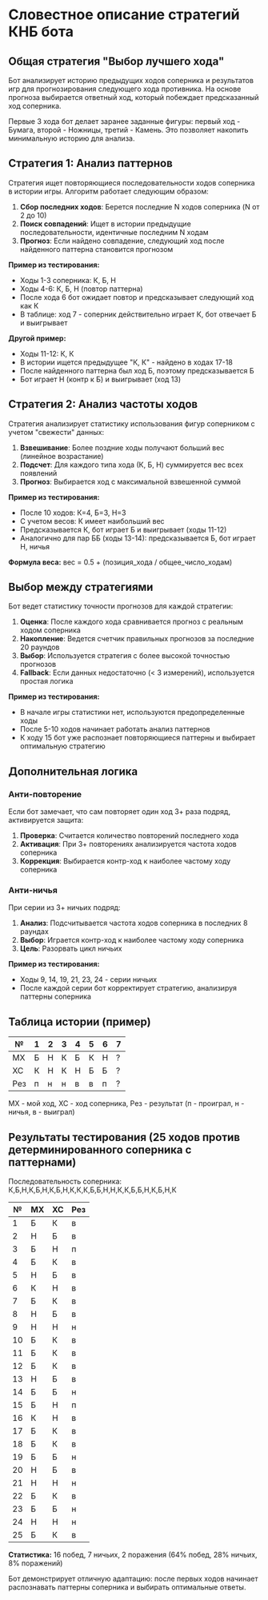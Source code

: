 # Словестное описание стратегий КНБ бота

## Общая стратегия "Выбор лучшего хода"

Бот анализирует историю предыдущих ходов соперника и результатов игр для прогнозирования следующего хода противника. На основе прогноза выбирается ответный ход, который побеждает предсказанный ход соперника.

Первые 3 хода бот делает заранее заданные фигуры: первый ход - Бумага, второй - Ножницы, третий - Камень. Это позволяет накопить минимальную историю для анализа.

## Стратегия 1: Анализ паттернов

Стратегия ищет повторяющиеся последовательности ходов соперника в истории игры. Алгоритм работает следующим образом:

1. **Сбор последних ходов**: Берется последние N ходов соперника (N от 2 до 10)
2. **Поиск совпадений**: Ищет в истории предыдущие последовательности, идентичные последним N ходам
3. **Прогноз**: Если найдено совпадение, следующий ход после найденного паттерна становится прогнозом

**Пример из тестирования:**

- Ходы 1-3 соперника: К, Б, Н
- Ходы 4-6: К, Б, Н (повтор паттерна)
- После хода 6 бот ожидает повтор и предсказывает следующий ход как К
- В таблице: ход 7 - соперник действительно играет К, бот отвечает Б и выигрывает

**Другой пример:**

- Ходы 11-12: К, К
- В истории ищется предыдущее "К, К" - найдено в ходах 17-18
- После найденного паттерна был ход Б, поэтому предсказывается Б
- Бот играет Н (контр к Б) и выигрывает (ход 13)

## Стратегия 2: Анализ частоты ходов

Стратегия анализирует статистику использования фигур соперником с учетом "свежести" данных:

1. **Взвешивание**: Более поздние ходы получают больший вес (линейное возрастание)
2. **Подсчет**: Для каждого типа хода (К, Б, Н) суммируется вес всех появлений
3. **Прогноз**: Выбирается ход с максимальной взвешенной суммой

**Пример из тестирования:**

- После 10 ходов: К=4, Б=3, Н=3
- С учетом весов: К имеет наибольший вес
- Предсказывается К, бот играет Б и выигрывает (ходы 11-12)
- Аналогично для пар ББ (ходы 13-14): предсказывается Б, бот играет Н, ничья

**Формула веса:** вес = 0.5 + (позиция_хода / общее_число_ходам)

## Выбор между стратегиями

Бот ведет статистику точности прогнозов для каждой стратегии:

1. **Оценка**: После каждого хода сравнивается прогноз с реальным ходом соперника
2. **Накопление**: Ведется счетчик правильных прогнозов за последние 20 раундов
3. **Выбор**: Используется стратегия с более высокой точностью прогнозов
4. **Fallback**: Если данных недостаточно (< 3 измерений), используется простая логика

**Пример из тестирования:**

- В начале игры статистики нет, используются предопределенные ходы
- После 5-10 ходов начинает работать анализ паттернов
- К ходу 15 бот уже распознает повторяющиеся паттерны и выбирает оптимальную стратегию

## Дополнительная логика

### Анти-повторение

Если бот замечает, что сам повторяет один ход 3+ раза подряд, активируется защита:

1. **Проверка**: Считается количество повторений последнего хода
2. **Активация**: При 3+ повторениях анализируется частота ходов соперника
3. **Коррекция**: Выбирается контр-ход к наиболее частому ходу соперника

### Анти-ничья

При серии из 3+ ничьих подряд:

1. **Анализ**: Подсчитывается частота ходов соперника в последних 8 раундах
2. **Выбор**: Играется контр-ход к наиболее частому ходу соперника
3. **Цель**: Разорвать цикл ничьих

**Пример из тестирования:**

- Ходы 9, 14, 19, 21, 23, 24 - серии ничьих
- После каждой серии бот корректирует стратегию, анализируя паттерны соперника

## Таблица истории (пример)

| № | 1 | 2 | 3 | 4 | 5 | 6 | 7 |
|---|---|---|---|---|---|---|---|
| МХ | Б | Н | К | Б | К | Н | ? |
| ХС | К | Н | К | Н | Б | Б | ? |
| Рез | п | н | н | в | в | п | ? |

МХ - мой ход, ХС - ход соперника, Рез - результат (п - проиграл, н - ничья, в - выиграл)

## Результаты тестирования (25 ходов против детерминированного соперника с паттернами)

Последовательность соперника: К,Б,Н,К,Б,Н,К,Б,Н,К,К,К,Б,Б,Н,Н,К,К,Б,Б,Н,К,Б,Н,К

| № | МХ | ХС | Рез |
|---|---|----|-----|
|  1 | Б | К | в |
|  2 | Н | Б | в |
|  3 | Б | Н | п |
|  4 | Б | К | в |
|  5 | Н | Б | в |
|  6 | К | Н | в |
|  7 | Б | К | в |
|  8 | Н | Б | в |
|  9 | Н | Н | н |
| 10 | Б | К | в |
| 11 | Б | К | в |
| 12 | Б | К | в |
| 13 | Н | Б | в |
| 14 | Б | Б | н |
| 15 | Б | Н | п |
| 16 | К | Н | в |
| 17 | Б | К | в |
| 18 | Б | К | в |
| 19 | Б | Б | н |
| 20 | Н | Б | в |
| 21 | Н | Н | н |
| 22 | Б | К | в |
| 23 | Б | Б | н |
| 24 | Н | Н | н |
| 25 | Б | К | в |

**Статистика:** 16 побед, 7 ничьих, 2 поражения (64% побед, 28% ничьих, 8% поражений)

Бот демонстрирует отличную адаптацию: после первых ходов начинает распознавать паттерны соперника и выбирать оптимальные ответы.
